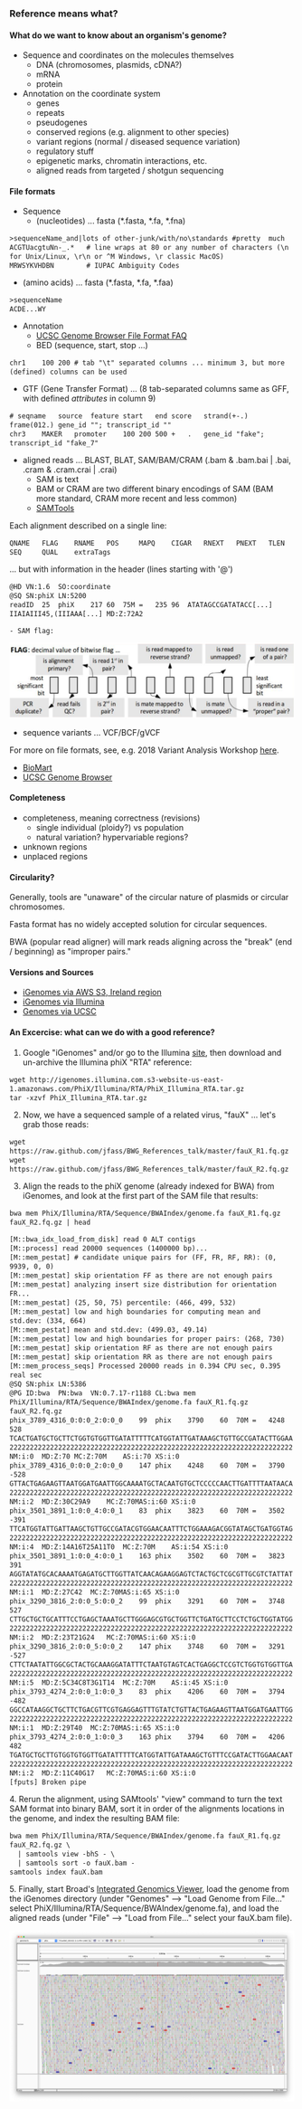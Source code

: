 
### Reference means what?

#### What do we want to know about an organism's genome?

- Sequence and coordinates on the molecules themselves
  - DNA (chromosomes, plasmids, cDNA?)
  - mRNA
  - protein
- Annotation on the coordinate system
  - genes
  - repeats
  - pseudogenes
  - conserved regions (e.g. alignment to other species)
  - variant regions (normal / diseased sequence variation)
  - regulatory stuff
  - epigenetic marks, chromatin interactions, etc.
  - aligned reads from targeted / shotgun sequencing

#### File formats

- Sequence
  - (nucleotides) ... fasta (*.fasta, *.fa, *.fna)

```
>sequenceName_and|lots of other-junk/with/no\standards #pretty	much
ACGTUacgtuNn-_.*   # line wraps at 80 or any number of characters (\n for Unix/Linux, \r\n or ^M Windows, \r classic MacOS)
MRWSYKVHDBN        # IUPAC Ambiguity Codes
```

  - (amino acids) ... fasta (*.fasta, *.fa, *.faa)

```
>sequenceName
ACDE...WY
```

- Annotation
  - [UCSC Genome Browser File Format FAQ](https://genome.ucsc.edu/FAQ/FAQformat.html)
  - BED (sequence, start, stop ...)

```
chr1	100	200	# tab "\t" separated columns ... minimum 3, but more (defined) columns can be used
```

  - GTF (Gene Transfer Format) ... (8 tab-separated columns same as GFF, with defined *attributes* in column 9)

```
# seqname	source	feature	start	end	score	strand(+-.)	frame(012.)	gene_id ""; transcript_id ""
chr3	MAKER	promoter	100	200	500	+	.	gene_id "fake"; transcript_id "fake_7"
```

  - aligned reads ... BLAST, BLAT, SAM/BAM/CRAM (.bam & .bam.bai | .bai, .cram & .cram.crai | .crai)
    - SAM is text
    - BAM or CRAM are two different binary encodings of SAM (BAM more standard, CRAM more recent and less common)
    - [SAMTools](http://www.htslib.org/)

Each alignment described on a single line:
```
QNAME   FLAG    RNAME   POS     MAPQ    CIGAR   RNEXT   PNEXT   TLEN    SEQ     QUAL    extraTags
```

... but with information in the header (lines starting with '@')
```
@HD	VN:1.6	SO:coordinate
@SQ	SN:phiX	LN:5200
readID	25	phiX	217	60	75M	=	235	96	ATATAGCCGATATACC[...]	IIAIAIII45,(IIIAAA[...]	MD:Z:72A2
```

    - SAM flag:
![SAM slide](./SAMflag.png)

  - sequence variants ... VCF/BCF/gVCF

For more on file formats, see, e.g. 2018 Variant Analysis Workshop [here](https://bioinformatics.ucdavis.edu/training/documentation/).


  - [BioMart](http://uswest.ensembl.org/biomart/martview/edea6a6cf7468c97141ac7db2f8fa1cf)
  - [UCSC Genome Browser](https://genome.ucsc.edu/)

#### Completeness

- completeness, meaning correctness (revisions)
  - single individual (ploidy?) vs population
  - natural variation? hypervariable regions?
- unknown regions
- unplaced regions

#### Circularity?

Generally, tools are "unaware" of the circular nature of plasmids or circular chromosomes. 

Fasta format has no widely accepted solution for circular sequences.

BWA (popular read aligner) will mark reads aligning across the "break" (end / beginning) as "improper pairs."

#### Versions and Sources

- [iGenomes via AWS S3, Ireland region](https://github.com/ewels/AWS-iGenomes)  
- [iGenomes via Illumina](https://support.illumina.com/sequencing/sequencing_software/igenome.html)  
- [Genomes via UCSC](https://genome.ucsc.edu/goldenPath/help/ftp.html)

#### An Excercise: what can we do with a good reference?

1. Google "iGenomes" and/or go to the Illumina [site](https://support.illumina.com/sequencing/sequencing_software/igenome.html), then download and un-archive the Illumina phiX "RTA" reference:

```
wget http://igenomes.illumina.com.s3-website-us-east-1.amazonaws.com/PhiX/Illumina/RTA/PhiX_Illumina_RTA.tar.gz
tar -xzvf PhiX_Illumina_RTA.tar.gz
```

2. Now, we have a sequenced sample of a related virus, "fauX" ... let's grab those reads:

```
wget https://raw.github.com/jfass/BWG_References_talk/master/fauX_R1.fq.gz
wget https://raw.github.com/jfass/BWG_References_talk/master/fauX_R2.fq.gz
```

3. Align the reads to the phiX genome (already indexed for BWA) from iGenomes, and look at the first part of the SAM file that results:

```
bwa mem PhiX/Illumina/RTA/Sequence/BWAIndex/genome.fa fauX_R1.fq.gz fauX_R2.fq.gz | head
```

```
[M::bwa_idx_load_from_disk] read 0 ALT contigs
[M::process] read 20000 sequences (1400000 bp)...
[M::mem_pestat] # candidate unique pairs for (FF, FR, RF, RR): (0, 9939, 0, 0)
[M::mem_pestat] skip orientation FF as there are not enough pairs
[M::mem_pestat] analyzing insert size distribution for orientation FR...
[M::mem_pestat] (25, 50, 75) percentile: (466, 499, 532)
[M::mem_pestat] low and high boundaries for computing mean and std.dev: (334, 664)
[M::mem_pestat] mean and std.dev: (499.03, 49.14)
[M::mem_pestat] low and high boundaries for proper pairs: (268, 730)
[M::mem_pestat] skip orientation RF as there are not enough pairs
[M::mem_pestat] skip orientation RR as there are not enough pairs
[M::mem_process_seqs] Processed 20000 reads in 0.394 CPU sec, 0.395 real sec
@SQ	SN:phix	LN:5386
@PG	ID:bwa	PN:bwa	VN:0.7.17-r1188	CL:bwa mem PhiX/Illumina/RTA/Sequence/BWAIndex/genome.fa fauX_R1.fq.gz fauX_R2.fq.gz
phix_3789_4316_0:0:0_2:0:0_0	99	phix	3790	60	70M	=	4248	528	TCACTGATGCTGCTTCTGGTGTGGTTGATATTTTTCATGGTATTGATAAAGCTGTTGCCGATACTTGGAA	2222222222222222222222222222222222222222222222222222222222222222222222	NM:i:0	MD:Z:70	MC:Z:70M	AS:i:70	XS:i:0
phix_3789_4316_0:0:0_2:0:0_0	147	phix	4248	60	70M	=	3790	-528	GTTACTGAGAAGTTAATGGATGAATTGGCAAAATGCTACAATGTGCTCCCCCAACTTGATTTTAATAACA	2222222222222222222222222222222222222222222222222222222222222222222222	NM:i:2	MD:Z:30C29A9	MC:Z:70MAS:i:60	XS:i:0
phix_3501_3891_1:0:0_4:0:0_1	83	phix	3823	60	70M	=	3502	-391	TTCATGGTATTGATTAAGCTGTTGCCGATACGTGGAACAATTTCTGGAAAGACGGTATAGCTGATGGTAG	2222222222222222222222222222222222222222222222222222222222222222222222	NM:i:4	MD:Z:14A16T25A11T0	MC:Z:70M	AS:i:54	XS:i:0
phix_3501_3891_1:0:0_4:0:0_1	163	phix	3502	60	70M	=	3823	391	AGGTATATGCACAAAATGAGATGCTTGGTTATCAACAGAAGGAGTCTACTGCTCGCGTTGCGTCTATTAT	2222222222222222222222222222222222222222222222222222222222222222222222	NM:i:1	MD:Z:27C42	MC:Z:70MAS:i:65	XS:i:0
phix_3290_3816_2:0:0_5:0:0_2	99	phix	3291	60	70M	=	3748	527	CTTGCTGCTGCATTTCCTGAGCTAAATGCTTGGGAGCGTGCTGGTTCTGATGCTTCCTCTGCTGGTATGG	2222222222222222222222222222222222222222222222222222222222222222222222	NM:i:2	MD:Z:23T21G24	MC:Z:70MAS:i:60	XS:i:0
phix_3290_3816_2:0:0_5:0:0_2	147	phix	3748	60	70M	=	3291	-527	CTTCTAATATTGGCGCTACTGCAAAGGATATTTCTAATGTAGTCACTGAGGCTCCGTCTGGTGTGGTTGA	2222222222222222222222222222222222222222222222222222222222222222222222	NM:i:5	MD:Z:5C34C8T3G1T14	MC:Z:70M	AS:i:45	XS:i:0
phix_3793_4274_2:0:0_1:0:0_3	83	phix	4206	60	70M	=	3794	-482	GGCCATAAGGCTGCTTCTGACGTTCGTGAGGAGTTTGTATCTGTTACTGAGAAGTTAATGGATGAATTGG	2222222222222222222222222222222222222222222222222222222222222222222222	NM:i:1	MD:Z:29T40	MC:Z:70MAS:i:65	XS:i:0
phix_3793_4274_2:0:0_1:0:0_3	163	phix	3794	60	70M	=	4206	482	TGATGCTGCTTGTGGTGTGGTTGATATTTTTCATGGTATTGATAAAGCTGTTTCCGATACTTGGAACAAT	2222222222222222222222222222222222222222222222222222222222222222222222	NM:i:2	MD:Z:11C40G17	MC:Z:70MAS:i:60	XS:i:0
[fputs] Broken pipe
```

4\. Rerun the alignment, using SAMtools' "view" command to turn the text SAM format into binary BAM, sort it in order of the alignments locations in the genome, and index the resulting BAM file:

```
bwa mem PhiX/Illumina/RTA/Sequence/BWAIndex/genome.fa fauX_R1.fq.gz fauX_R2.fq.gz \
  | samtools view -bhS - \
  | samtools sort -o fauX.bam -
samtools index fauX.bam
```

5\. Finally, start Broad's [Integrated Genomics Viewer](https://software.broadinstitute.org/software/igv/download), load the genome from the iGenomes directory (under "Genomes" --> "Load Genome from File..." select PhiX/Illumina/RTA/Sequence/BWAIndex/genome.fa), and load the aligned reads (under "File" --> "Load from File..." select your fauX.bam file).

![IGV](igv.png)




